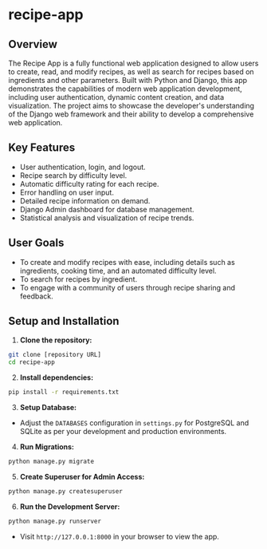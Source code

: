 # recipe-app

## Overview

The Recipe App is a fully functional web application designed to allow users to create, read, and modify recipes, as well as search for recipes based on ingredients and other parameters. Built with Python and Django, this app demonstrates the capabilities of modern web application development, including user authentication, dynamic content creation, and data visualization. The project aims to showcase the developer's understanding of the Django web framework and their ability to develop a comprehensive web application.

## Key Features

- User authentication, login, and logout.
- Recipe search by difficulty level.
- Automatic difficulty rating for each recipe.
- Error handling on user input.
- Detailed recipe information on demand.
- Django Admin dashboard for database management.
- Statistical analysis and visualization of recipe trends.

## User Goals

- To create and modify recipes with ease, including details such as ingredients, cooking time, and an automated difficulty level.
- To search for recipes by ingredient.
- To engage with a community of users through recipe sharing and feedback.

## Setup and Installation

1. **Clone the repository:**

```bash
git clone [repository URL]
cd recipe-app
```

2. **Install dependencies:**

```bash
pip install -r requirements.txt
```

3. **Setup Database:**

- Adjust the `DATABASES` configuration in `settings.py` for PostgreSQL and SQLite as per your development and production environments.

4. **Run Migrations:**

```bash
python manage.py migrate
```

5. **Create Superuser for Admin Access:**

```bash
python manage.py createsuperuser
```

6. **Run the Development Server:**

```bash
python manage.py runserver
```

- Visit `http://127.0.0.1:8000` in your browser to view the app.
